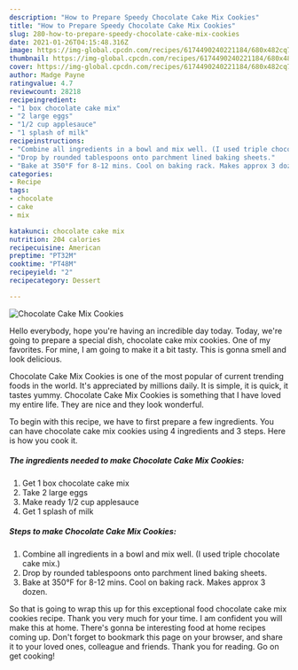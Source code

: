 ```yaml
---
description: "How to Prepare Speedy Chocolate Cake Mix Cookies"
title: "How to Prepare Speedy Chocolate Cake Mix Cookies"
slug: 280-how-to-prepare-speedy-chocolate-cake-mix-cookies
date: 2021-01-26T04:15:48.316Z
image: https://img-global.cpcdn.com/recipes/6174490240221184/680x482cq70/chocolate-cake-mix-cookies-recipe-main-photo.jpg
thumbnail: https://img-global.cpcdn.com/recipes/6174490240221184/680x482cq70/chocolate-cake-mix-cookies-recipe-main-photo.jpg
cover: https://img-global.cpcdn.com/recipes/6174490240221184/680x482cq70/chocolate-cake-mix-cookies-recipe-main-photo.jpg
author: Madge Payne
ratingvalue: 4.7
reviewcount: 28218
recipeingredient:
- "1 box chocolate cake mix"
- "2 large eggs"
- "1/2 cup applesauce"
- "1 splash of milk"
recipeinstructions:
- "Combine all ingredients in a bowl and mix well. (I used triple chocolate cake mix.)"
- "Drop by rounded tablespoons onto parchment lined baking sheets."
- "Bake at 350°F for 8-12 mins. Cool on baking rack. Makes approx 3 dozen."
categories:
- Recipe
tags:
- chocolate
- cake
- mix

katakunci: chocolate cake mix 
nutrition: 204 calories
recipecuisine: American
preptime: "PT32M"
cooktime: "PT48M"
recipeyield: "2"
recipecategory: Dessert

---
```



![Chocolate Cake Mix Cookies](https://img-global.cpcdn.com/recipes/6174490240221184/680x482cq70/chocolate-cake-mix-cookies-recipe-main-photo.jpg)

Hello everybody, hope you're having an incredible day today. Today, we're going to prepare a special dish, chocolate cake mix cookies. One of my favorites. For mine, I am going to make it a bit tasty. This is gonna smell and look delicious.

Chocolate Cake Mix Cookies is one of the most popular of current trending foods in the world. It's appreciated by millions daily. It is simple, it is quick, it tastes yummy. Chocolate Cake Mix Cookies is something that I have loved my entire life. They are nice and they look wonderful.




To begin with this recipe, we have to first prepare a few ingredients. You can have chocolate cake mix cookies using 4 ingredients and 3 steps. Here is how you cook it.

<!--inarticleads1-->

##### The ingredients needed to make Chocolate Cake Mix Cookies:

1. Get 1 box chocolate cake mix
1. Take 2 large eggs
1. Make ready 1/2 cup applesauce
1. Get 1 splash of milk




<!--inarticleads2-->

##### Steps to make Chocolate Cake Mix Cookies:

1. Combine all ingredients in a bowl and mix well. (I used triple chocolate cake mix.)
1. Drop by rounded tablespoons onto parchment lined baking sheets.
1. Bake at 350°F for 8-12 mins. Cool on baking rack. Makes approx 3 dozen.




So that is going to wrap this up for this exceptional food chocolate cake mix cookies recipe. Thank you very much for your time. I am confident you will make this at home. There's gonna be interesting food at home recipes coming up. Don't forget to bookmark this page on your browser, and share it to your loved ones, colleague and friends. Thank you for reading. Go on get cooking!

